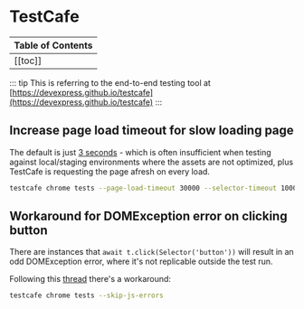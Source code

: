 # TestCafe

| Table of Contents |
|:------------------|
| [[toc]] |

::: tip
This is referring to the end-to-end testing tool at [https://devexpress.github.io/testcafe](https://devexpress.github.io/testcafe)
:::

## Increase page load timeout for slow loading page

The default is just [3 seconds](https://devexpress.github.io/testcafe/documentation/using-testcafe/command-line-interface.html#--page-load-timeout-ms) - which is often insufficient when testing against local/staging environments where the assets are not optimized, plus TestCafe is requesting the page afresh on every load.

```sh
testcafe chrome tests --page-load-timeout 30000 --selector-timeout 10000 --assertion-timeout 10000
```

## Workaround for DOMException error on clicking button

There are instances that `await t.click(Selector('button'))` will result in an odd DOMException error, where it's not replicable outside the test run.

Following this [thread](https://testcafe-discuss.devexpress.com/t/click-throw-out-object-domexception-in-chrome/590) there's a workaround:

```sh
testcafe chrome tests --skip-js-errors
```
